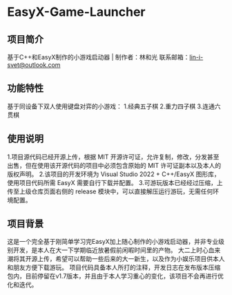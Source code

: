 # EasyX-Game-Launcher

## 项目简介
基于C++和EasyX制作的小游戏启动器 | 制作者：林和光
联系邮箱：lin-i-svet@outlook.com

## 功能特性
  基于同设备下双人使用键盘对弈的小游戏：
  1.经典五子棋
  2.重力四子棋
  3.连通六贯棋

## 使用说明
  1.项目源代码已经开源上传，根据 MIT 开源许可证，允许复制，修改，分发甚至出售，但在使用该开源代码的项目中必须包含原始的 MIT 许可证副本以及本人的版权声明。
  2.该项目的开发环境为 Visual Studio 2022 + C++/EasyX 图形库，使用项目代码所需 EasyX 需要自行下载并配置。
  3.可游玩版本已经经过压缩，上传至上级仓库页面右侧的 release 模块中，可以直接解压运行游玩，无需任何环境配置。

## 项目背景
  这是一个完全基于刚简单学习完EasyX加上随心制作的小游戏启动器，并非专业级别开发，是本人在大一下学期临近放暑假前闲暇时间里的产物。
  大二上时心血来潮将其开源上传，希望可以帮助一些后来的大一新生，以及作为小娱乐项目供本人和朋友方便下载游玩。
  项目代码具备本人所打的注释，开发日志在发布版本压缩包内，目前停留在v1.7版本，并且由于本人学习重心的变化，该项目不会再进行优化和迭代。

